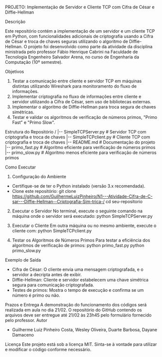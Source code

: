 PROJETO: Implementação de Servidor e Cliente TCP com Cifra de César e Diffie-Hellman

Descrição

Este repositório contém a implementação de um servidor e um cliente TCP em Python, com funcionalidades adicionais de criptografia usando a Cifra de César e troca de chaves seguras utilizando o algoritmo de Diffie-Hellman. 
O projeto foi desenvolvido como parte da atividade da disciplina ministrada pelo professor Fábio Henrique Cabrini na Faculdade de Tecnologia Engenheiro Salvador Arena, no curso de Engenharia da Computação (10º semestre).

Objetivos

1. Testar a comunicação entre cliente e servidor TCP em máquinas distintas utilizando Wireshark para monitoramento do fluxo de informações.
2. Implementar criptografia no fluxo de informações entre cliente e servidor utilizando a Cifra de César, sem uso de bibliotecas externas.
3. Implementar o algoritmo de Diffie-Hellman para troca segura de chaves simétricas.
4. Testar e validar os algoritmos de verificação de números primos, "Primo Fast" e "Primo Slow".

Estrutura do Repositório
/
|-- SimpleTCPServer.py # Servidor TCP com criptografia e troca de chaves
|-- SimpleTCPclient.py # Cliente TCP com criptografia e troca de chaves
|-- README.md # Documentação do projeto
|-- primo_fast.py # Algoritmo eficiente para verificação de números primos
|-- primo_slow.py # Algoritmo menos eficiente para verificação de números primos

Como Executar

1. Configuração do Ambiente
- Certifique-se de ter o Python instalado (versão 3.x recomendada).
- Clone este repositório:
 git clone https://github.com/GuilhermeLuizPinheiro/N1---Atividade-Cifra-de-C-sar---Diffie-Hellman--Criptografia-Sim-trica-/
 cd seu-repositorio

2. Executar o Servidor
No terminal, execute o seguinte comando na máquina onde o servidor será executado:
 python SimpleTCPServer.py

3. Executar o Cliente
Em outra máquina ou no mesmo ambiente, execute o cliente com:
 python SimpleTCPclient.py

4. Testar os Algoritmos de Números Primos
Para testar a eficiência dos algoritmos de verificação de primos:
 python primo_fast.py
 python primo_slow.py

Exemplo de Saída
- Cifra de César: O cliente envia uma mensagem criptografada, e o servidor a decripta antes de exibir.
- Diffie-Hellman: Cliente e servidor estabelecem uma chave simétrica segura para comunicação criptografada.
- Testes de primos: Mostra o tempo de execução e confirma se um número é primo ou não.

Prazos e Entrega
A demonstração do funcionamento dos códigos será realizada em aula no dia 21/02. O repositório do GitHub contendo os arquivos deve ser entregue até 21/02 às 23h45 pelo formulário fornecido pelo professor.
Autor
- Guilherme Luiz Pinheiro Costa, Wesley Oliveira, Duarte Barbosa, Dayane Damaceno

Licença
Este projeto está sob a licença MIT. Sinta-se à vontade para utilizar e modificar o código conforme necessário.
